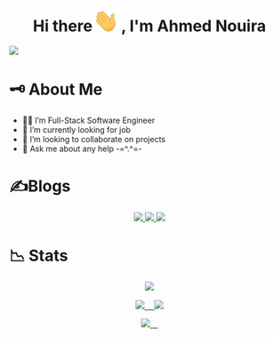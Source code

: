 <h1 align="center">Hi there <img width="45" src="waving_hand.gif">, I'm Ahmed Nouira </h1>

![](https://komarev.com/ghpvc/?username=ahmnouira-st&style=plastic&label=PROFILE+VIEWS&color=blueviolet)

# 🗝️ About Me

- 🧑‍💻 I’m Full-Stack Software Engineer
- 💼 I’m currently looking for job
- 👯 I’m looking to collaborate on projects
- 💬 Ask me about any help -=^.^=-

# ✍️Blogs

<p align ="center">

  <a href="https://www.instructables.com/member/Ahmed+Nouira/">
  <img src="https://img.shields.io/badge/-instructables.com-333?style=for-the-badge&logo=instructables&logoColor=#faac18"/>
  <a href="https://dev.to/ahmnouira">
  <img src="https://img.shields.io/badge/-DEV.to-000?style=for-the-badge&logo=dev.to&logoColor=white"/>
  </a>
   <a href="https://medium.com/@ahmnouira">
  <img src="https://img.shields.io/badge/-Medium-000?style=for-the-badge&logo=Medium&logoColor=white"/>
  </a>
  </a>  
</p>

# 📉 Stats

<p align="center" >
  <a href="https://github.com/ahmnouira">
  <img src="https://github-readme-streak-stats.herokuapp.com?user=ahmnouira&theme=tokyonight_duo" />
</a>
</p>

<p align="center" >

<a href="https://github.com/ahmnouira">
    <img width="48%" src="https://github-readme-stats.vercel.app/api?username=ahmnouira&count_private=true&show_icons=true&theme=nightowl&include_all_commits=true&langs_count=10&border_radius=15&border_color=#212121" /> 
  </a>
<a href="https://github.com/ahmnouira">
  <img width="48%" src="https://github-readme-stats.vercel.app/api/top-langs/?username=ahmnouira&layout=compact&langs_count=8&hide=Mako&theme=nightowl&count_private=true&border_radius=15&border_color=#212121" />
</a>
</p>

<p align="center" >
<a href="https://github.com/ahmnouira">
  <img  width="45%" src="https://github-readme-stats.vercel.app/api/wakatime?username=ahmnouira&v=2&langs_count=8&custom_title=Ahmed Nouira week stats ^^&theme=nightowl&count_private=true&count_private=true&border_radius=15&border_color=#212121" /> 
</a>
</p>
